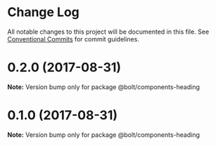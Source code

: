 # Change Log

All notable changes to this project will be documented in this file.
See [Conventional Commits](https://conventionalcommits.org) for commit guidelines.

<a name="0.2.0"></a>
# 0.2.0 (2017-08-31)




**Note:** Version bump only for package @bolt/components-heading

<a name="0.1.0"></a>
# 0.1.0 (2017-08-31)




**Note:** Version bump only for package @bolt/components-heading
